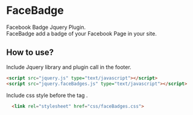 FaceBadge
=========

Facebook Badge Jquery Plugin. <br />
FaceBadge add a badge of your Facebook Page in your site.

How to use?
----------
Include Jquery library and plugin call in the footer.
```html
<script src="jquery.js" type="text/javascript"></script>
<script src="jquery.faceBadges.js" type="text/javascript"></script>
```

Include css style before the tag </head>.
```html
  <link rel="stylesheet" href="css/faceBadges.css">
```
